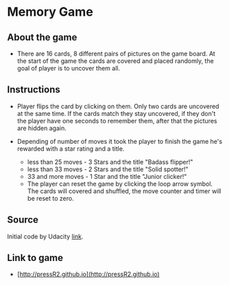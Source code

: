 # Memory Game

## About the game

* There are 16 cards, 8 different pairs of pictures on the game board. At the start of the game the cards are covered and placed randomly, the goal of player is to uncover them all.

## Instructions
* Player flips the card by clicking on them. Only two cards are uncovered at the same time. If the cards match they stay uncovered, if they don't the player have one seconds to remember them, after that the pictures are hidden again.

* Depending of number of moves it took the player to finish the game he's rewarded with a star rating and a title.
  - less than 25 moves - 3 Stars and the title "Badass flipper!"
  - less than 33 moves - 2 Stars and the title "Solid spotter!"
  - 33 and more moves - 1 Star and the title "Junior clicker!"

  * The player can reset the game by clicking the loop arrow symbol. The cards will covered and shuffled, the move counter and timer will be reset to zero.

## Source
Initial code by Udacity [link](https://github.com/udacity/fend-project-memory-game).
## Link to game

* [http://pressR2.github.io](http://pressR2.github.io)